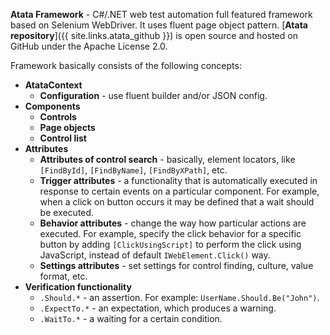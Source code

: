 **Atata Framework** - C#/.NET web test automation full featured framework based on Selenium WebDriver. It uses fluent page object pattern. [**Atata repository**]({{ site.links.atata_github }}) is open source and hosted on GitHub under the Apache License 2.0.

Framework basically consists of the following concepts:

- **AtataContext**
  - **Configuration** - use fluent builder and/or JSON config.
- **Components**
  - **Controls**
  - **Page objects**
  - **Control list**
- **Attributes**
  - **Attributes of control search** - basically, element locators,
    like `[FindById]`, `[FindByName]`, `[FindByXPath]`, etc.
  - **Trigger attributes** - a functionality that is automatically executed in response to certain events on a particular component.
    For example, when a click on button occurs it may be defined that a wait should be executed.
  - **Behavior attributes** - change the way how particular actions are executed.
    For example, specify the click behavior for a specific button by adding
   `[ClickUsingScript]` to perform the click using JavaScript,
    instead of default `IWebElement.Click()` way.
  - **Settings attributes** - set settings for control finding, culture, value format, etc.
- **Verification functionality**
  - `.Should.*` - an assertion. For example: `UserName.Should.Be("John")`.
  - `.ExpectTo.*` - an expectation, which produces a warning.
  - `.WaitTo.*` - a waiting for a certain condition.